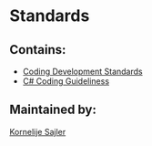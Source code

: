 Standards
=========

## Contains:

* [Coding Development Standards](coding-dev-standards.md)
* [C# Coding Guideliness](cs-coding-guideliness.md)

## Maintained by:
[Kornelije Sajler](https://github.com/xajler)
